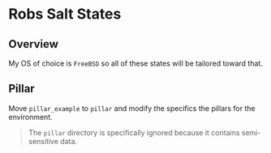 # Robs Salt States
## Overview
My OS of choice is `FreeBSD` so all of these states will be tailored toward that.

## Pillar
Move `pillar_example` to `pillar` and modify the specifics the pillars for the environment.
> The `pillar` directory is specifically ignored because it contains semi-sensitive data.
